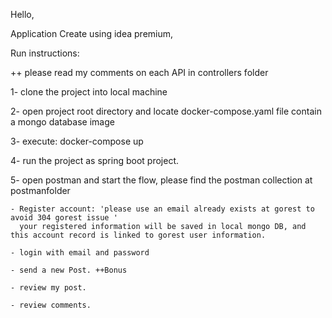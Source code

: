 Hello,

Application Create using idea premium,

Run instructions:

++ please read my comments on each API in controllers folder


1- clone the project into local machine

2- open project root directory and locate docker-compose.yaml file contain a mongo database image

3- execute:  docker-compose up 

4- run the project as spring boot project.

5- open postman and start the flow, please find the postman collection at postmanfolder  

    - Register account: 'please use an email already exists at gorest to avoid 304 gorest issue '
      your registered information will be saved in local mongo DB, and this account record is linked to gorest user information.

    - login with email and password

    - send a new Post. ++Bonus

    - review my post.

    - review comments.
